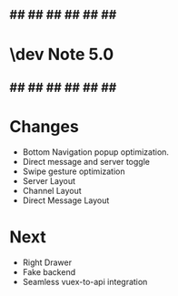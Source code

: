 ## ## ## ## ## ## ## ##
# \dev Note 5.0
## ## ## ## ## ## ## ##

# Changes
* Bottom Navigation popup optimization.
* Direct message and server toggle
* Swipe gesture optimization
* Server Layout
* Channel Layout
* Direct Message Layout


# Next
* Right Drawer
* Fake backend
* Seamless vuex-to-api integration


